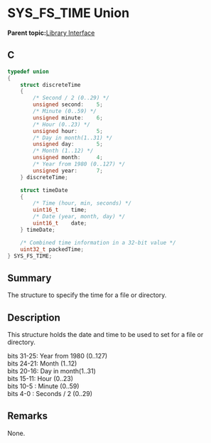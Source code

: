 # SYS\_FS\_TIME Union

**Parent topic:**[Library Interface](GUID-42556FDF-A632-49FE-8A5E-9303A926578C.md)

## C

```c
typedef union
{
    struct discreteTime
    {
        /* Second / 2 (0..29) */
        unsigned second:    5;
        /* Minute (0..59) */
        unsigned minute:    6;
        /* Hour (0..23) */
        unsigned hour:      5;
        /* Day in month(1..31) */
        unsigned day:       5;
        /* Month (1..12) */
        unsigned month:     4;
        /* Year from 1980 (0..127) */
        unsigned year:      7;
    } discreteTime;

    struct timeDate
    {
        /* Time (hour, min, seconds) */
        uint16_t    time;
        /* Date (year, month, day) */
        uint16_t    date;
    } timeDate;

    /* Combined time information in a 32-bit value */
    uint32_t packedTime;
} SYS_FS_TIME;

```

## Summary

The structure to specify the time for a file or directory.

## Description

This structure holds the date and time to be used to set for a file or<br />directory.

bits 31-25: Year from 1980 \(0..127\)<br />bits 24-21: Month \(1..12\)<br />bits 20-16: Day in month\(1..31\)<br />bits 15-11: Hour \(0..23\)<br />bits 10-5 : Minute \(0..59\)<br />bits 4-0 : Seconds / 2 \(0..29\)

## Remarks

None.

